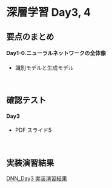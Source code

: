 # 深層学習 Day3, 4
## 要点のまとめ

#### Day1-0.ニューラルネットワークの全体像

* 識別モデルと生成モデル  




<br>

## 確認テスト

#### Day3

* PDF スライド5  




<br>

## 実装演習結果

[DNN_Day3 実装演習結果](/practice/実装演習_DNN_Day3.md)  
